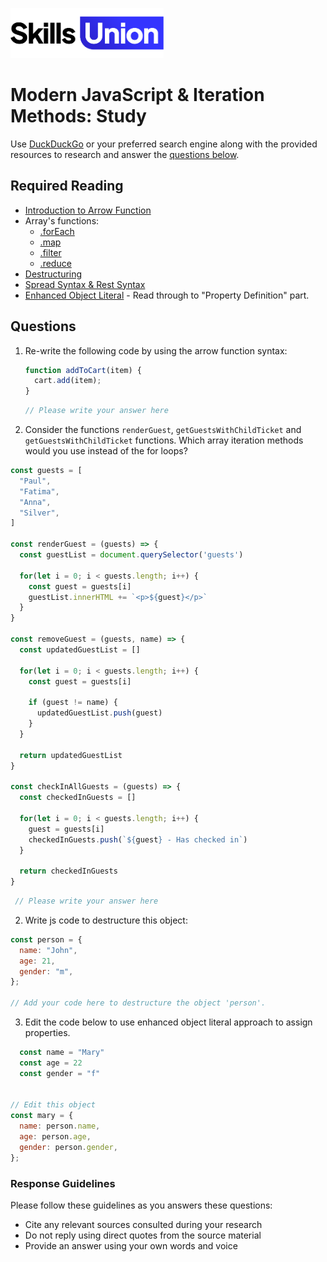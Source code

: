 [<img src="assets/images/su-logo.png" alt="Skills Union Logo" height="80px" />](https://www.skillsunion.com/)

# Modern JavaScript & Iteration Methods: Study

Use [DuckDuckGo](https://duckduckgo.com/) or your preferred search engine along with the provided resources to research and answer the [questions below](#questions).

## Required Reading

- [Introduction to Arrow Function](https://www.javascripttutorial.net/es6/javascript-arrow-function/)
- Array's functions:
  - [.forEach](https://developer.mozilla.org/en-US/docs/Web/JavaScript/Reference/Global_Objects/Array/forEach)
  - [.map](https://developer.mozilla.org/en-US/docs/Web/JavaScript/Reference/Global_Objects/Array/map)
  - [.filter](https://developer.mozilla.org/en-US/docs/Web/JavaScript/Reference/Global_Objects/Array/filter)
  - [.reduce](https://developer.mozilla.org/en-US/docs/Web/JavaScript/Reference/Global_Objects/Array/Reduce)
- [Destructuring](https://medium.com/poka-techblog/destructuring-in-javascript-f4f56d5cbd80)
- [Spread Syntax & Rest Syntax](https://developer.mozilla.org/en-US/docs/Web/JavaScript/Reference/Operators/Spread_syntax)
- [Enhanced Object Literal](https://developer.mozilla.org/en-US/docs/Web/JavaScript/Reference/Operators/Object_initializer#description) - Read through to "Property Definition" part.

## Questions

1. Re-write the following code by using the arrow function syntax:

   ```js
   function addToCart(item) {
     cart.add(item);
   }
   ```

   ```js
   // Please write your answer here
   ```

2. Consider the functions `renderGuest`, `getGuestsWithChildTicket` and `getGuestsWithChildTicket` functions. Which array iteration methods would you use instead of the for loops?

  ```js
  const guests = [
    "Paul",
    "Fatima",
    "Anna",
    "Silver",
  ]

  const renderGuest = (guests) => {
    const guestList = document.querySelector('guests')
  
    for(let i = 0; i < guests.length; i++) {
      const guest = guests[i]
      guestList.innerHTML += `<p>${guest}</p>`
    }
  }

  const removeGuest = (guests, name) => {
    const updatedGuestList = []

    for(let i = 0; i < guests.length; i++) {
      const guest = guests[i]
      
      if (guest != name) {
        updatedGuestList.push(guest)
      }
    }
    
    return updatedGuestList
  }

  const checkInAllGuests = (guests) => {
    const checkedInGuests = []

    for(let i = 0; i < guests.length; i++) {
      guest = guests[i]
      checkedInGuests.push(`${guest} - Has checked in`)
    }

    return checkedInGuests
  }
  ```

  ```js
   // Please write your answer here
  ```  

2. Write js code to destructure this object:

```js
const person = {
  name: "John",
  age: 21,
  gender: "m",
};

// Add your code here to destructure the object 'person'.
```


3. Edit the code below to use enhanced object literal approach to assign properties.

```js
  const name = "Mary"
  const age = 22
  const gender = "f"


// Edit this object
const mary = {
  name: person.name,
  age: person.age,
  gender: person.gender,
};
```

### Response Guidelines

Please follow these guidelines as you answers these questions:

- Cite any relevant sources consulted during your research
- Do not reply using direct quotes from the source material
- Provide an answer using your own words and voice
